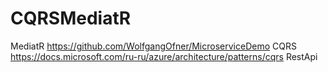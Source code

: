 # CQRSMediatR

MediatR https://github.com/WolfgangOfner/MicroserviceDemo
CQRS https://docs.microsoft.com/ru-ru/azure/architecture/patterns/cqrs
RestApi
